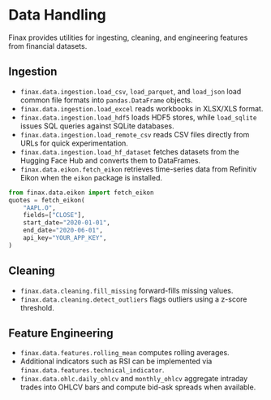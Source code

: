 # Data Handling

Finax provides utilities for ingesting, cleaning, and engineering features from financial datasets.

## Ingestion
- `finax.data.ingestion.load_csv`, `load_parquet`, and `load_json` load common file formats into `pandas.DataFrame` objects.
- `finax.data.ingestion.load_excel` reads workbooks in XLSX/XLS format.
- `finax.data.ingestion.load_hdf5` loads HDF5 stores, while `load_sqlite` issues SQL queries against SQLite databases.
- `finax.data.ingestion.load_remote_csv` reads CSV files directly from URLs for quick experimentation.
- `finax.data.ingestion.load_hf_dataset` fetches datasets from the Hugging Face Hub and converts them to DataFrames.
- `finax.data.eikon.fetch_eikon` retrieves time-series data from Refinitiv Eikon when the `eikon` package is installed.

```python
from finax.data.eikon import fetch_eikon
quotes = fetch_eikon(
    "AAPL.O",
    fields=["CLOSE"],
    start_date="2020-01-01",
    end_date="2020-06-01",
    api_key="YOUR_APP_KEY",
)
```

## Cleaning
- `finax.data.cleaning.fill_missing` forward-fills missing values.
- `finax.data.cleaning.detect_outliers` flags outliers using a z-score threshold.

## Feature Engineering
- `finax.data.features.rolling_mean` computes rolling averages.
- Additional indicators such as RSI can be implemented via `finax.data.features.technical_indicator`.
- `finax.data.ohlc.daily_ohlcv` and `monthly_ohlcv` aggregate intraday trades into OHLCV bars and compute bid-ask spreads when available.

